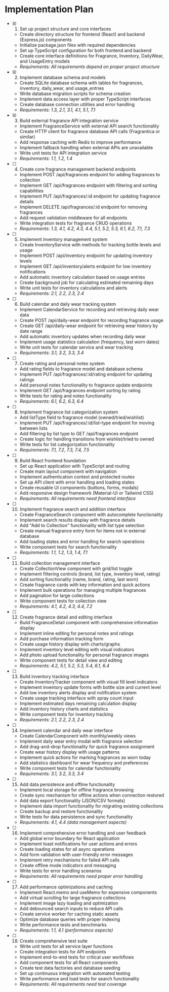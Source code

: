 # Implementation Plan

- [x] 1. Set up project structure and core interfaces
  - Create directory structure for frontend (React) and backend (Express.js) components
  - Initialize package.json files with required dependencies
  - Set up TypeScript configuration for both frontend and backend
  - Create core interface definitions for Fragrance, Inventory, DailyWear, and UsageEntry models
  - _Requirements: All requirements depend on proper project structure_

- [x] 2. Implement database schema and models
  - Create SQLite database schema with tables for fragrances, inventory, daily_wear, and usage_entries
  - Write database migration scripts for schema creation
  - Implement data access layer with proper TypeScript interfaces
  - Create database connection utilities and error handling
  - _Requirements: 1.3, 2.1, 3.1, 4.1, 5.1, 7.1_

- [x] 3. Build external fragrance API integration service
  - Implement FragranceService with external API search functionality
  - Create HTTP client for fragrance database API calls (Fragrantica or similar)
  - Add response caching with Redis to improve performance
  - Implement fallback handling when external APIs are unavailable
  - Write unit tests for API integration service
  - _Requirements: 1.1, 1.2, 1.4_

- [ ] 4. Create core fragrance management backend endpoints
  - Implement POST /api/fragrances endpoint for adding fragrances to collection
  - Implement GET /api/fragrances endpoint with filtering and sorting capabilities
  - Implement PUT /api/fragrances/:id endpoint for updating fragrance details
  - Implement DELETE /api/fragrances/:id endpoint for removing fragrances
  - Add request validation middleware for all endpoints
  - Write integration tests for fragrance CRUD operations
  - _Requirements: 1.3, 4.1, 4.2, 4.3, 4.4, 5.1, 5.2, 5.3, 6.1, 6.2, 7.1, 7.3_

- [ ] 5. Implement inventory management system
  - Create InventoryService with methods for tracking bottle levels and usage
  - Implement POST /api/inventory endpoint for updating inventory levels
  - Implement GET /api/inventory/alerts endpoint for low inventory notifications
  - Add automatic inventory calculation based on usage entries
  - Create background job for calculating estimated remaining days
  - Write unit tests for inventory calculations and alerts
  - _Requirements: 2.1, 2.2, 2.3, 2.4_

- [ ] 6. Build calendar and daily wear tracking system
  - Implement CalendarService for recording and retrieving daily wear data
  - Create POST /api/daily-wear endpoint for recording fragrance usage
  - Create GET /api/daily-wear endpoint for retrieving wear history by date range
  - Add automatic inventory updates when recording daily wear
  - Implement usage statistics calculation (frequency, last worn dates)
  - Write unit tests for calendar service and wear tracking
  - _Requirements: 3.1, 3.2, 3.3, 3.4_

- [ ] 7. Create rating and personal notes system
  - Add rating fields to fragrance model and database schema
  - Implement PUT /api/fragrances/:id/rating endpoint for updating ratings
  - Add personal notes functionality to fragrance update endpoints
  - Implement GET /api/fragrances endpoint sorting by rating
  - Write tests for rating and notes functionality
  - _Requirements: 6.1, 6.2, 6.3, 6.4_

- [ ] 8. Implement fragrance list categorization system
  - Add listType field to fragrance model (owned/tried/wishlist)
  - Implement PUT /api/fragrances/:id/list-type endpoint for moving between lists
  - Add filtering by list type to GET /api/fragrances endpoint
  - Create logic for handling transitions from wishlist/tried to owned
  - Write tests for list categorization functionality
  - _Requirements: 7.1, 7.2, 7.3, 7.4, 7.5_

- [ ] 9. Build React frontend foundation
  - Set up React application with TypeScript and routing
  - Create main layout component with navigation
  - Implement authentication context and protected routes
  - Set up API client with error handling and loading states
  - Create reusable UI components (buttons, forms, modals)
  - Add responsive design framework (Material-UI or Tailwind CSS)
  - _Requirements: All requirements need frontend interface_

- [ ] 10. Implement fragrance search and addition interface
  - Create FragranceSearch component with autocomplete functionality
  - Implement search results display with fragrance details
  - Add "Add to Collection" functionality with list type selection
  - Create manual fragrance entry form for items not in external database
  - Add loading states and error handling for search operations
  - Write component tests for search functionality
  - _Requirements: 1.1, 1.2, 1.3, 1.4, 7.1_

- [ ] 11. Build collection management interface
  - Create CollectionView component with grid/list toggle
  - Implement filtering controls (brand, list type, inventory level, rating)
  - Add sorting functionality (name, brand, rating, last worn)
  - Create fragrance cards with key information and quick actions
  - Implement bulk operations for managing multiple fragrances
  - Add pagination for large collections
  - Write component tests for collection view
  - _Requirements: 4.1, 4.2, 4.3, 4.4, 7.2_

- [ ] 12. Create fragrance detail and editing interface
  - Build FragranceDetail component with comprehensive information display
  - Implement inline editing for personal notes and ratings
  - Add purchase information tracking form
  - Create usage history display with charts/graphs
  - Implement inventory level editing with visual indicators
  - Add photo upload functionality for personal fragrance images
  - Write component tests for detail view and editing
  - _Requirements: 4.2, 5.1, 5.2, 5.3, 5.4, 6.1, 6.4_

- [ ] 13. Build inventory tracking interface
  - Create InventoryTracker component with visual fill level indicators
  - Implement inventory update forms with bottle size and current level
  - Add low inventory alerts display and notification system
  - Create usage tracking interface with spray count input
  - Implement estimated days remaining calculation display
  - Add inventory history charts and statistics
  - Write component tests for inventory tracking
  - _Requirements: 2.1, 2.2, 2.3, 2.4_

- [ ] 14. Implement calendar and daily wear interface
  - Create CalendarComponent with monthly/weekly views
  - Implement daily wear entry modal with fragrance selection
  - Add drag-and-drop functionality for quick fragrance assignment
  - Create wear history display with usage patterns
  - Implement quick actions for marking fragrances as worn today
  - Add statistics dashboard for wear frequency and preferences
  - Write component tests for calendar functionality
  - _Requirements: 3.1, 3.2, 3.3, 3.4_

- [ ] 15. Add data persistence and offline functionality
  - Implement local storage for offline fragrance browsing
  - Create sync mechanism for offline actions when connection restored
  - Add data export functionality (JSON/CSV formats)
  - Implement data import functionality for migrating existing collections
  - Create backup and restore functionality
  - Write tests for data persistence and sync functionality
  - _Requirements: 4.1, 4.4 (data management aspects)_

- [ ] 16. Implement comprehensive error handling and user feedback
  - Add global error boundary for React application
  - Implement toast notifications for user actions and errors
  - Create loading states for all async operations
  - Add form validation with user-friendly error messages
  - Implement retry mechanisms for failed API calls
  - Create offline mode indicators and messaging
  - Write tests for error handling scenarios
  - _Requirements: All requirements need proper error handling_

- [ ] 17. Add performance optimizations and caching
  - Implement React.memo and useMemo for expensive components
  - Add virtual scrolling for large fragrance collections
  - Implement image lazy loading and optimization
  - Add debounced search inputs to reduce API calls
  - Create service worker for caching static assets
  - Optimize database queries with proper indexing
  - Write performance tests and benchmarks
  - _Requirements: 1.1, 4.1 (performance aspects)_

- [ ] 18. Create comprehensive test suite
  - Write unit tests for all service layer functions
  - Create integration tests for API endpoints
  - Implement end-to-end tests for critical user workflows
  - Add component tests for all React components
  - Create test data factories and database seeding
  - Set up continuous integration with automated testing
  - Write performance and load tests for search functionality
  - _Requirements: All requirements need test coverage_